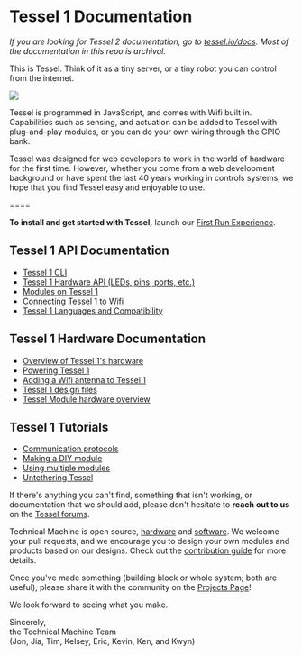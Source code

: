 Tessel 1 Documentation
====

*If you are looking for Tessel 2 documentation, go to [tessel.io/docs](//tessel.io/docs). Most of the documentation in this repo is archival.*

This is Tessel. Think of it as a tiny server, or a tiny robot you can control from the internet.

<img src='https://s3.amazonaws.com/technicalmachine-assets/doc+pictures/hardware_design_docs/TM-00-04-ports.png'>

Tessel is programmed in JavaScript, and comes with Wifi built in. Capabilities such as sensing, and actuation can be added to Tessel with plug-and-play modules, or you can do your own wiring through the GPIO bank.

Tessel was designed for web developers to work in the world of hardware for the first time. However, whether you come from a web development background or have spent the last 40 years working in controls systems, we hope that you find Tessel easy and enjoyable to use.

====

<b>To install and get started with Tessel,</b> launch our [First Run Experience](//tessel.io/start).

## Tessel 1 API Documentation

* [Tessel 1 CLI](https://github.com/tessel/t1-docs/blob/master/cli.md)
* [Tessel 1 Hardware API (LEDs, pins, ports, etc.)](https://github.com/tessel/t1-docs/blob/master/hardware-api.md)
* [Modules on Tessel 1](https://github.com/tessel/t1-docs/blob/master/module-apis.md)
* [Connecting Tessel 1 to Wifi](https://github.com/tessel/t1-docs/blob/master/wifi.md)
* [Tessel 1 Languages and Compatibility](https://github.com/tessel/t1-docs/blob/master/compatibility.md)

## Tessel 1 Hardware Documentation

* [Overview of Tessel 1's hardware](https://github.com/tessel/hardware/blob/master/tessel-hardware-overview.md)
* [Powering Tessel 1](https://github.com/tessel/hardware/blob/master/powering-tessel.md)
* [Adding a Wifi antenna to Tessel 1](https://github.com/tessel/hardware/blob/master/external-wifi-antenna.md)
* [Tessel 1 design files](https://github.com/tessel/hardware/blob/master/design-files.md)
* [Tessel Module hardware overview](https://github.com/tessel/hardware/blob/master/modules-overview.md)

## Tessel 1 Tutorials

* [Communication protocols](https://github.com/tessel/t1-docs/blob/master/tutorials/communication-protocols.md)
* [Making a DIY module](https://github.com/tessel/t1-docs/blob/master/tutorials/diy_module_creation.md)
* [Using multiple modules](https://github.com/tessel/t1-docs/blob/master/tutorials/multi-module.md)
* [Untethering Tessel](https://github.com/tessel/t1-docs/blob/master/tutorials/untethered.md)

If there's anything you can't find, something that isn't working, or documentation that we should add, please don't hesitate to <b>reach out to us</b> on the [Tessel forums](//forums.tessel.io).

Technical Machine is open source, [hardware](//github.com/tessel/hardware) and [software](//github.com/tessel/t1-firmware). We welcome your pull requests, and  we encourage you to design your own modules and products based on our designs. Check out the [contribution guide](//github.com/tessel/contribution-guide) for more details.

Once you've made something (building block or whole system; both are useful), please share it with the community on the [Projects Page](http://tessel.hackster.io)!

We look forward to seeing what you make.

Sincerely,<br/>
the Technical Machine Team<br/>
(Jon, Jia, Tim, Kelsey, Eric, Kevin, Ken, and Kwyn)
